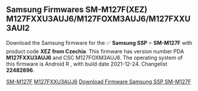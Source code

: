 <h2>Samsung Firmwares SM-M127F(XEZ) M127FXXU3AUJ6/M127FOXM3AUJ6/M127FXXU3AUI2</h2>
Download the Samsung firmware for the ✅ <strong>Samsung SSP </strong> ⭐ <strong>SM-M127F</strong> with product code <strong>XEZ</strong> <strong> from Czechia</strong>. This firmware has version number PDA <strong>M127FXXU3AUJ6</strong> and CSC M127FOXM3AUJ6. The operating system of this firmware is Android R , with build date 2021-12-24. Changelist <strong>22482896</strong>.

[SM-M127F](https://samfirm.shop/samsung/model/SM-M127F)
[M127FXXU3AUJ6](https://samfirm.shop/samsung/pda/M127FXXU3AUJ6)
[Download Firmware Samsung SSP SM-M127F](https://samfirm.shop/samsung/firmware/485397)
